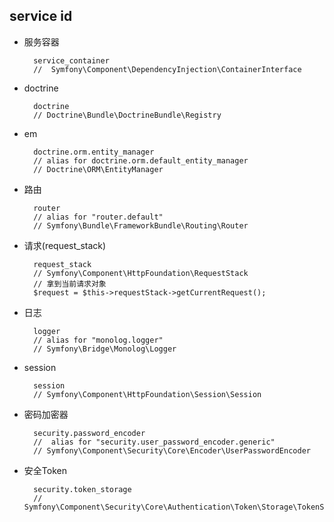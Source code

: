 ## service id

- 服务容器

	    service_container
		//  Symfony\Component\DependencyInjection\ContainerInterface

- doctrine

		doctrine
		// Doctrine\Bundle\DoctrineBundle\Registry

- em

		doctrine.orm.entity_manager
		// alias for doctrine.orm.default_entity_manager
		// Doctrine\ORM\EntityManager

- 路由

		router
		// alias for "router.default"
		// Symfony\Bundle\FrameworkBundle\Routing\Router

- 请求(request_stack)

		request_stack
		// Symfony\Component\HttpFoundation\RequestStack
		// 拿到当前请求对象
		$request = $this->requestStack->getCurrentRequest();

- 日志

		logger
		// alias for "monolog.logger"
		// Symfony\Bridge\Monolog\Logger

- session

		session
		// Symfony\Component\HttpFoundation\Session\Session

- 密码加密器

		security.password_encoder
		//  alias for "security.user_password_encoder.generic"
		// Symfony\Component\Security\Core\Encoder\UserPasswordEncoder

- 安全Token

		security.token_storage
		// Symfony\Component\Security\Core\Authentication\Token\Storage\TokenStorage